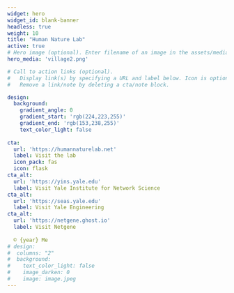 ```yaml
---
widget: hero
widget_id: blank-banner
headless: true
weight: 10
title: "Human Nature Lab"
active: true
# Hero image (optional). Enter filename of an image in the assets/media/ folder.
hero_media: 'village2.png'

# Call to action links (optional).
#   Display link(s) by specifying a URL and label below. Icon is optional for `cta`.
#   Remove a link/note by deleting a cta/note block.

design:
  background:
    gradient_angle: 0
    gradient_start: 'rgb(224,223,255)'
    gradient_end: 'rgb(153,238,255)'
    text_color_light: false
    
cta:
  url: 'https://humannaturelab.net'
  label: Visit the lab
  icon_pack: fas
  icon: flask
cta_alt:
  url: 'https://yins.yale.edu'
  label: Visit Yale Institute for Network Science
cta_alt:
  url: 'https://seas.yale.edu'
  label: Visit Yale Engineering
cta_alt:
  url: 'https://netgene.ghost.io'
  label: Visit Netgene
  
  © {year} Me
# design:
#  columns: "2"
#  background:
#    text_color_light: false
#    image_darken: 0
#    image: image.jpeg
---
```

